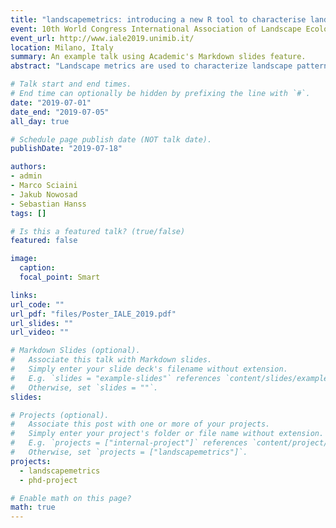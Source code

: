 ```yaml
---
title: "landscapemetrics: introducing a new R tool to characterise landscapes"
event: 10th World Congress International Association of Landscape Ecology
event_url: http://www.iale2019.unimib.it/
location: Milano, Italy
summary: An example talk using Academic's Markdown slides feature.
abstract: "Landscape metrics are used to characterize landscape patterns and link them to ecological processes. Until now, there is no comprehensive collection of landscape metrics available in R. landscapemetrics is the first R package that includes most of the commonly employed landscape metrics found in the ecological literature. This allows reproducible and transparent workflows within the same software environment, including pre-processing of data, calculation of landscape metrics, and further analysis or plotting of the results."

# Talk start and end times.
# End time can optionally be hidden by prefixing the line with `#`.
date: "2019-07-01"
date_end: "2019-07-05"
all_day: true

# Schedule page publish date (NOT talk date).
publishDate: "2019-07-18"

authors:
- admin
- Marco Sciaini
- Jakub Nowosad
- Sebastian Hanss
tags: []

# Is this a featured talk? (true/false)
featured: false

image:
  caption:
  focal_point: Smart

links:
url_code: ""
url_pdf: "files/Poster_IALE_2019.pdf"
url_slides: ""
url_video: ""

# Markdown Slides (optional).
#   Associate this talk with Markdown slides.
#   Simply enter your slide deck's filename without extension.
#   E.g. `slides = "example-slides"` references `content/slides/example-slides.md`.
#   Otherwise, set `slides = ""`.
slides:

# Projects (optional).
#   Associate this post with one or more of your projects.
#   Simply enter your project's folder or file name without extension.
#   E.g. `projects = ["internal-project"]` references `content/project/deep-learning/index.md`.
#   Otherwise, set `projects = ["landscapemetrics"]`.
projects:
  - landscapemetrics
  - phd-project

# Enable math on this page?
math: true
---
```

